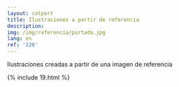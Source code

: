 ```yaml
---
layout: colport
title: Ilustraciones a partir de referencia
description: 
img: /img/referencia/portada.jpg
lang: es
ref: '220'
---
```


Ilustraciones creadas a partir de una imagen de referencia


{% include 19.html %}
